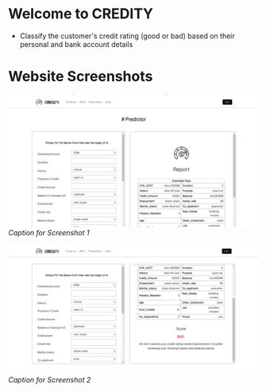 # Welcome to CREDITY

- Classify the customer's credit rating (good or bad) based on their personal and bank
account details


# Website Screenshots

![Screenshot 1](screenshots/ss.png)
*Caption for Screenshot 1*

![Screenshot 2](screenshots/ss2.png)
*Caption for Screenshot 2*


